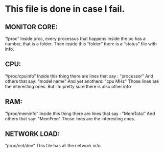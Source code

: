 # This file is done in case I fail.

## MONITOR CORE:
“/proc”
Inside proc, every processus that happens inside the pc has a number, that is a folder. Then inside this “folder” there is a “status” file with info.

## CPU:
“/proc/cpuinfo”
Inside this thing there are lines that say : "processor”
And others that say: "model name" 
And yet anothers: "cpu MHz"
Those lines are the interesting ones. But i’m pretty sure there is also other info 

## RAM: 

“/proc/meminfo”
Inside this thing there are lines that say : "MemTotal”
And others that say: "MemFree" 
Those lines are the interesting ones.

## NETWORK LOAD:

“proc/net/dev”
This file has all the network info. 

